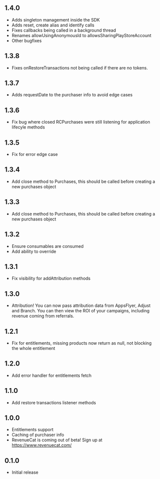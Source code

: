 ## 1.4.0
- Adds singleton management inside the SDK
- Adds reset, create alias and identify calls
- Fixes callbacks being called in a background thread
- Renames allowUsingAnonymousId to allowsSharingPlayStoreAccount
- Other bugfixes

## 1.3.8
- Fixes onRestoreTransactions not being called if there are no tokens.

## 1.3.7
- Adds requestDate to the purchaser info to avoid edge cases

## 1.3.6
- Fix bug where closed RCPurchases were still listening for application lifecyle methods

## 1.3.5
- Fix for error edge case

## 1.3.4
- Add close method to Purchases, this should be called before creating a new purchases object

## 1.3.3
- Add close method to Purchases, this should be called before creating a new purchases object

## 1.3.2
- Ensure consumables are consumed
- Add ability to override

## 1.3.1
- Fix visibility for addAttribution methods

## 1.3.0
- Attribution! You can now pass attribution data from AppsFlyer, Adjust and Branch. You can then view the ROI of your campaigns, including revenue coming from referrals. 

## 1.2.1
- Fix for entitlements, missing products now return as null, not blocking the whole entitlement

## 1.2.0
- Add error handler for entitlements fetch

## 1.1.0
- Add restore transactions listener methods

## 1.0.0
- Entitlements support
- Caching of purchaser info
- RevenueCat is coming out of beta! Sign up at https://www.revenuecat.com/

## 0.1.0
- Initial release

